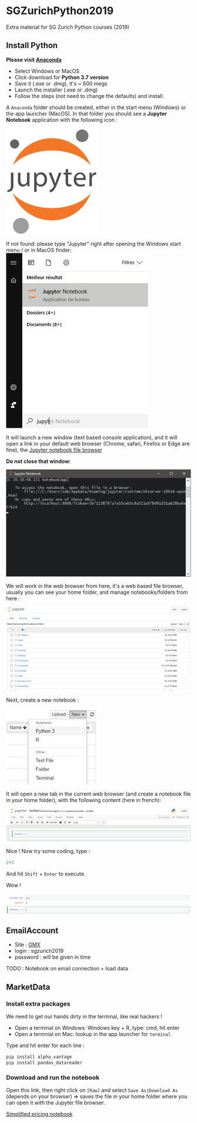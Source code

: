 # SGZurichPython2019
Extra material for SG Zurich Python courses (2019)

## Install Python
**Please visit [Anaconda](https://www.anaconda.com/distribution/)**
- Select Windows or MacOS
- Click download for **Python 3.7 version**
- Save it (.exe or .dmg), it's ~ 600 megs
- Launch the installer (.exe or .dmg)
- Follow the steps (not need to change the defaults) and install.

A `Anaconda` folder should be created, either in the start menu (Windows) or the app launcher (MacOS). In that folder you should see a **Jupyter Notebook** application with the following icon :

![JupyterLogo](250px-Jupyter_logo.svg.png)

If not found: please type "Jupyter" right after opening the Windows start menu / or in MacOS finder:
![Looking for Jupyter Image](Looking_for_Jupyter.png)

It will launch a new window (text based console application), and it will open a link in your default web browser (Chrome, safari, Firefox or Edge are fine), the [Jupyter notebook file browser](http://localhost:8888/tree)

**Do not close that window:**

![Console](jupyter_console.png)

We will work in the web browser from here, it's a web based file browser, usually you can see your home folder, and manage notebooks/folders from here :

![fileBrowser](jupyter_file_browser.png)

Next, create a new notebook : 

![openNotebook](open_new_notebook.png)

It will open a new tab in the current web browser (and create a notebook file in your home folder), with the following content (here in french):

![NewNotebook](new_notebook.png)


Nice ! Now try some coding, type :
```python
2+2
```

And hit `Shift` + `Enter` to execute.

Wow !

![wow](wow.png)

## EmailAccount

- Site : [GMX](https://gmx.com)
- login : sgzurich2019
- password : will be given in time

TODO : Notebook on email connection + load data


## MarketData
### Install extra packages
We need to get our hands dirty in the terminal, like real hackers !

- Open a terminal on Windows: Windows key + R, type: cmd, hit enter
- Open a termnial on Mac: lookup in the app launcher for `terminal`

Type and hit enter for each line :
```batch
pip install alpha_vantage
pip install pandas_datareader
```
### Download and run the notebook
Open this link, then right click on `[Raw]` and select `Save As|Download As` (depends on your browser) => saves the file in your home folder where you can open it with the Jupyter file browser.

[Simplified pricing notebook](https://github.com/sebdevine/SGZurichPython2019/blob/master/SGZurich2019_simplified_pricing.ipynb)

